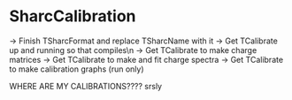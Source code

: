 SharcCalibration
================
-> Finish TSharcFormat and replace TSharcName with it
-> Get TCalibrate up and running so that compiles\n
-> Get TCalibrate to make charge matrices
-> Get TCalibrate to make and fit charge spectra
-> Get TCalibrate to make calibration graphs (run only)

WHERE ARE MY CALIBRATIONS???? 
srsly
